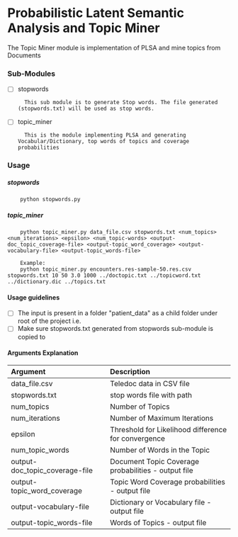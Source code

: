 # Probabilistic Latent Semantic Analysis and Topic Miner
The Topic Miner module is implementation of PLSA and mine topics from Documents

### Sub-Modules
- [ ] stopwords

        This sub module is to generate Stop words. The file generated (stopwords.txt) will be used as stop words.
- [ ] topic_miner

        This is the module implementing PLSA and generating Vocabular/Dictionary, top words of topics and coverage probabilities
        
### Usage
##### stopwords
        python stopwords.py
##### topic_miner
        python topic_miner.py data_file.csv stopwords.txt <num_topics> <num_iterations> <epsilon> <num_topic-words> <output-doc_topic_coverage-file> <output-topic_word_coverage> <output-vocabulary-file> <output-topic_words-file>
        
        Example:
        python topic_miner.py encounters.res-sample-50.res.csv stopwords.txt 10 50 3.0 1000 ../doctopic.txt ../topicword.txt ../dictionary.dic ../topics.txt

#### Usage guidelines
- [ ] The input is present in a folder "patient_data" as a child folder under root of the project i.e.
- [ ] Make sure stopwords.txt generated from stopwords sub-module is copied to 

#### Arguments Explanation
| Argument | Description |
|:-------- |:-----------|
| data_file.csv  | Teledoc data in CSV file      |
| stopwords.txt     | stop words file with path       |
| num_topics   | Number of Topics |
| num_iterations | Number of Maximum Iterations |
| epsilon | Threshold for Likelihood difference for convergence |
| num_topic_words | Number of Words in the Topic |
| output-doc_topic_coverage-file | Document Topic Coverage probabilities - output file |
| output-topic_word_coverage | Topic Word Coverage probabilities - output file |
| output-vocabulary-file | Dictionary or Vocabulary file - output file |
| output-topic_words-file | Words of Topics - output file |